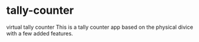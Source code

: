 # tally-counter
virtual tally counter
This is a tally counter app based on the physical divice with a few added features.
